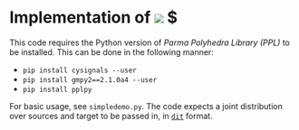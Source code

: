 # Implementation of <img src="https://latex.codecogs.com/gif.latex?%5Cdpi%7B200%7D%20I_\cap^\star" /> $

This code requires the Python version of *Parma Polyhedra Library (PPL)* to be installed. This can be done in the following manner:

* `pip install cysignals --user`
* `pip install gmpy2==2.1.0a4 --user`
* `pip install pplpy`


For basic usage, see `simpledemo.py`. The code expects a joint distribution over sources and target to be passed in, in [`dit`](https://github.com/dit/dit) format.
